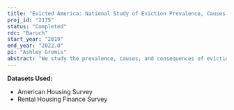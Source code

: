 ```yaml
---
title: "Evicted America: National Study of Eviction Prevalence, Causes, and Consequences"
proj_id: "2175"
status: "Completed"
rdc: "Baruch"
start_year: "2019"
end_year: "2022.0"
pi: "Ashley Gromis"
abstract: "We study the prevalence, causes, and consequences of eviction in the United States. We will use the 2017 American Housing Survey, which contains measures of informal as well as formal eviction, and the 2018 Rental Housing Finance Survey, when it becomes available. We will first produce national and regional estimates of the prevalence of types of evictions, comparing the frequency of formal and informal eviction. Next, we will document the causes of eviction, focusing on the importance of demographic and socioeconomic factors, including family type, gender, and income level. To inform policy and programmatic responses, we will then analyze the consequences of eviction on housing search, housing quality, and neighborhood quality. We will employ logistic regression models that account for other factors relevant to our outcomes."
---
```


**Datasets Used:**

  - American Housing Survey 
  - Rental Housing Finance Survey 

